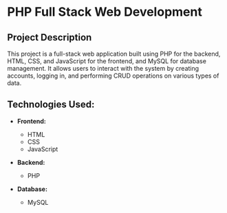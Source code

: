 # PHP Full Stack Web Development 

## Project Description
This project is a full-stack web application built using PHP for the backend, HTML, CSS, and JavaScript for the frontend, and MySQL for database management. It allows users to interact with the system by creating accounts, logging in, and performing CRUD operations on various types of data.

## Technologies Used:
- **Frontend:**
  - HTML
  - CSS
  - JavaScript
  
- **Backend:**
  - PHP

- **Database:**
  - MySQL
